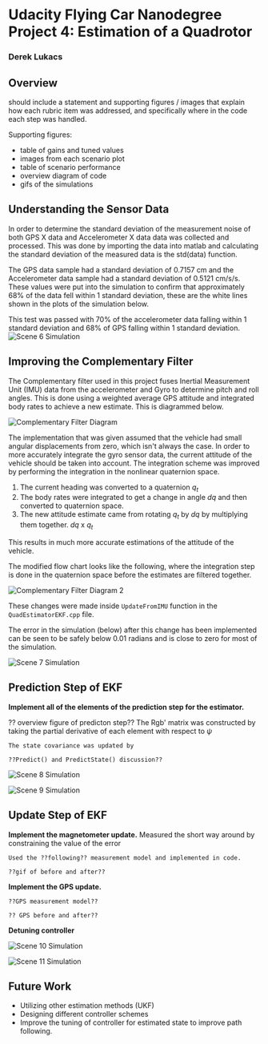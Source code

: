 # Udacity Flying Car Nanodegree Project 4: Estimation of a Quadrotor #
### Derek Lukacs ###

## Overview ##
should include a statement and supporting figures / images that explain how each rubric item was addressed, and specifically where in the code each step was handled.


Supporting figures:
- table of gains and tuned values
- images from each scenario plot
- table of scenario performance
- overview diagram of code
- gifs of the simulations

## Understanding the Sensor Data ##

In order to determine the standard deviation of the measurement noise of both GPS X data and Accelerometer X data data was collected and processed. This was done by importing the data into matlab and calculating the standard deviation of the measured data is the std(data) function.

The GPS data sample had a standard deviation of 0.7157 cm and the Accelerometer data sample had a standard deviation of 0.5121 cm/s/s. These values were put into the simulation to confirm that approximately 68% of the data fell within 1 standard deviation, these are the white lines shown in the plots of the simulation below. 

This test was passed with 70% of the accelerometer data falling within 1 standard deviation and 68% of GPS falling within 1 standard deviation.
<img src="https://github.com/dereklukacs/FCND-Estimation-CPP/blob/master/images/Gifs/Scen6_after.gif?raw=true"
     alt="Scene 6 Simulation" />



## Improving the Complementary Filter ##

The Complementary filter used in this project fuses Inertial Measurement Unit (IMU) data from the accelerometer and Gyro to determine pitch and roll angles. This is done using a weighted average GPS attitude and integrated body rates to achieve a new estimate. This is diagrammed below.

<img src="https://github.com/dereklukacs/FCND-Estimation-CPP/blob/master/images/Figures/Complementary_Filter_Before.png?raw=true"
     alt="Complementary Filter Diagram" />

The implementation that was given assumed that the vehicle had small angular displacements from zero, which isn't always the case. In order to more accurately integrate the gyro sensor data, the current attitude of the vehicle should be taken into account. The integration scheme was improved by performing the integration in the nonlinear quaternion space. 

1. The current heading was converted to a quaternion _q<sub>t</sub>_
2. The body rates were integrated to get a change in angle _dq_ and then converted to quaternion space.
3. The new attitude estimate came from rotating _q<sub>t</sub>_ by _dq_ by multiplying them together. _dq_ x _q<sub>t</sub>_


This results in much more accurate estimations of the attitude of the vehicle. 

The modified flow chart looks like the following, where the integration step is done in the quaternion space before the estimates are filtered together. 

<img src="https://github.com/dereklukacs/FCND-Estimation-CPP/blob/master/images/Figures/Complementary_Filter_After.png?raw=true"
     alt="Complementary Filter Diagram 2" />

These changes were made inside `UpdateFromIMU` function in the `QuadEstimatorEKF.cpp` file.

The error in the simulation (below) after this change has been implemented can be seen to be safely below 0.01 radians and is close to zero for most of the simulation.

<img src="https://github.com/dereklukacs/FCND-Estimation-CPP/blob/master/images/Gifs/Scen7_after.gif?raw=true"
     alt="Scene 7 Simulation" />


## Prediction Step of EKF ##
**Implement all of the elements of the prediction step for the estimator.**

?? overview figure of predicton step??
	The Rgb' matrix was constructed by taking the partial derivative of each element with respect to $\psi$

	The state covariance was updated by

	??Predict() and PredictState() discussion??


<img src="https://github.com/dereklukacs/FCND-Estimation-CPP/blob/master/images/Gifs/Scen8_after.gif?raw=true"
     alt="Scene 8 Simulation" />

<img src="https://github.com/dereklukacs/FCND-Estimation-CPP/blob/master/images/Gifs/Scen9_after.gif?raw=true"
     alt="Scene 9 Simulation" />

## Update Step of EKF ##
**Implement the magnetometer update.**
	Measured the short way around by constraining the value of the error

	Used the ??following?? measurement model and implemented in code.

	??gif of before and after??


**Implement the GPS update.**

	??GPS measurement model??

	?? GPS before and after??

**Detuning controller**

<img src="https://github.com/dereklukacs/FCND-Estimation-CPP/blob/master/images/Gifs/Scen10_after.gif?raw=true"
     alt="Scene 10 Simulation" />

<img src="https://github.com/dereklukacs/FCND-Estimation-CPP/blob/master/images/Gifs/Scen11_after.gif?raw=true"
     alt="Scene 11 Simulation" />

## Future Work ##

- Utilizing other estimation methods (UKF)
- Designing different controller schemes
- Improve the tuning of controller for estimated state to improve path following.


